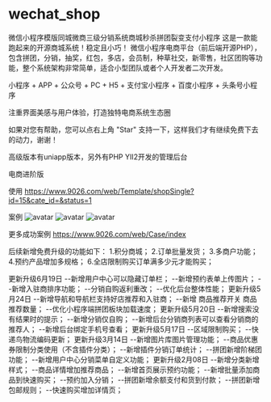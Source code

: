 # wechat_shop
微信小程序模版同城微商三级分销系统商城秒杀拼团裂变支付小程序
这是一款能跑起来的开源商城系统！稳定且小巧！
微信小程序电商平台（前后端开源PHP），包含拼团，分销，抽奖，红包，多店，会员制，种草社交，新零售，社区团购等功能，整个系统架构非常简单，适合小型团队或者个人开发者二次开发。

小程序 + APP + 公众号 + PC + H5 + 支付宝小程序 + 百度小程序 + 头条号小程序

注重界面美感与用户体验，打造独特电商系统生态圈

如果对您有帮助，您可以点右上角 "Star" 支持一下，这样我们才有继续免费下去的动力，谢谢！

高级版本有uniapp版本，另外有PHP YII2开发的管理后台

电商进阶版

使用
https://www.9026.com/web/Template/shopSingle?id=15&cate_id=&status=1


案例 
![avatar](https://xcxcdn.9026.com/upload/temp_qrcode/20171119/88f2e20a949d9ee728dac1636ace38b0.jpg)
![avatar](https://xcxcdn.9026.com/upload/temp_qrcode/20180425/f5a2f262d35c83e493e8660e9b235f15.jpg)
![avatar](https://xcxcdn.9026.com/upload/temp_qrcode/20180425/aa354fb0374401f7ade3ad5883ec13ad.jpg)

更多成功案例
https://www.9026.com/web/Case/index


后续新增免费升级的功能如下： 
1.积分商城； 
2.订单批量发货； 
3.多商户功能； 
4.预约产品增加多规格； 
6.全店限制购买订单满多少元才能购买；


更新升级6月19日 
--新增用户中心可以隐藏订单栏；
--新增预约表单上传图片； 
--新增入驻商排序功能； 
--分销自购返利重改； 
--优化后台整体性能； 
更新升级5月24日 
--新增导航和导航栏支持好店推荐和入驻商； 
--新增 商品推荐开关 商品推荐数量； 
--优化小程序端拼团板块加载速度； 
更新升级5月20日 
--新增搜索没有结果时的提示； 
--新增分销仅自购； 
--新增后台分销商列表可以查看分销商的推荐人； 
--新增后台绑定手机号查看； 
更新升级5月17日 
--区域限制购买； 
--快递鸟物流编码更新； 
更新升级3月14日 
--新增图片库图片管理功能； 
--商品优惠券限制分类使用（不含插件分类）； 
--新增插件分销订单统计； 
--拼团新增阶梯团功能； 
--新增用户中心分销菜单自定义功能； 
更新升级2月08日 
--新增分类新增样式； 
--商品详情增加推荐商品； 
--新增首页展示预约功能；
--新增批量添加商品到快速购买； 
--预约加入分销； 
--拼团新增余额支付和货到付款； 
--拼团新增包邮规则； 
--快速购买增加详情页；
